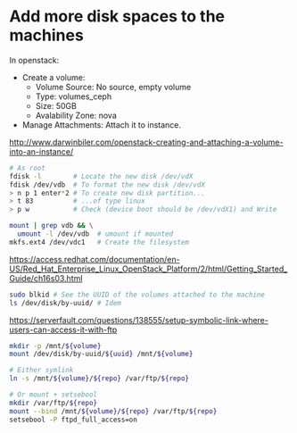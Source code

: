 # Add more disk spaces to the machines

In openstack:
- Create a volume:
  - Volume Source: No source, empty volume
  - Type: volumes_ceph
  - Size: 50GB
  - Avalability Zone: nova
- Manage Attachments: Attach it to instance.

http://www.darwinbiler.com/openstack-creating-and-attaching-a-volume-into-an-instance/
```bash
# As root
fdisk -l        # Locate the new disk /dev/vdX
fdisk /dev/vdb  # To format the new disk /dev/vdX
> n p 1 enter*2 # To create new disk partition...
> t 83          # ...of type linux
> p w           # Check (device boot should be /dev/vdX1) and Write
```

```bash
mount | grep vdb && \
  umount -l /dev/vdb  # umount if mounted
mkfs.ext4 /dev/vdc1   # Create the filesystem
```

https://access.redhat.com/documentation/en-US/Red_Hat_Enterprise_Linux_OpenStack_Platform/2/html/Getting_Started_Guide/ch16s03.html
```bash
sudo blkid # See the UUID of the volumes attached to the machine
ls /dev/disk/by-uuid/ # Idem
```

https://serverfault.com/questions/138555/setup-symbolic-link-where-users-can-access-it-with-ftp
```bash
mkdir -p /mnt/${volume}
mount /dev/disk/by-uuid/${uuid} /mnt/${volume}

# Either symlink
ln -s /mnt/${volume}/${repo} /var/ftp/${repo}

# Or mount + setsebool
mkdir /var/ftp/${repo}
mount --bind /mnt/${volume}/${repo} /var/ftp/${repo}
setsebool -P ftpd_full_access=on
```
